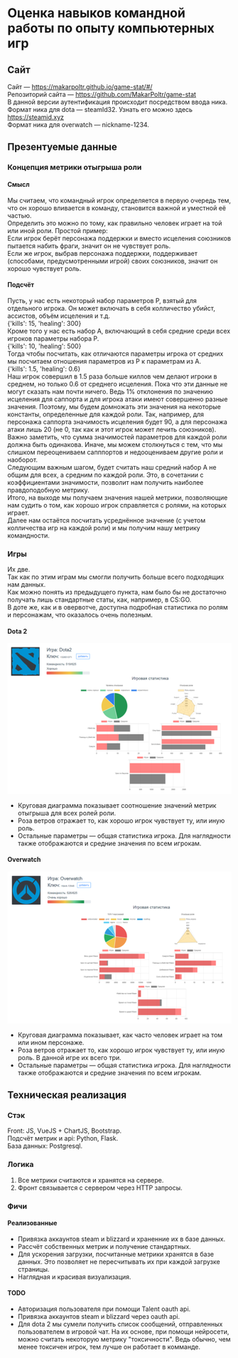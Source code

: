 # Оценка навыков командной работы по опыту компьютерных игр
## Сайт
Сайт — https://makarpoltr.github.io/game-stat/#/  
Репозиторий сайта — https://github.com/MakarPoltr/game-stat  
В данной версии аутентификация происходит посредством ввода ника.  
Формат ника для dota — steamId32. Узнать его можно здесь https://steamid.xyz  
Формат ника для overwatch — nickname-1234.  
## Презентуемые данные
### Концепция метрики отыгрыша роли
#### Смысл
Мы считаем, что командный игрок определяется в первую очередь тем, что он хорошо вливается в команду, становится важной и уместной её частью.  
Определить это можно по тому, как правильно человек играет на той или иной роли. Простой пример:  
Если игрок берёт персонажа поддержки и вместо исцеления союзников пытается набить фраги, значит он не чувствует роль.  
Если же игрок, выбрав персонажа поддержки, поддерживает (способами, предусмотренными игрой) своих союзников, значит он хорошо чувствует роль.  
#### Подсчёт
Пусть, у нас есть некоторый набор параметров P, взятый для отдельного игрока. Он может включать в себя колличество убийст, ассистов, объём исцеления и т.д.  
{'kills': 15, 'healing': 300}  
Кроме того у нас есть набор A, включающий в себя средние среди всех игроков параметры набора P.  
{'kills': 10, 'healing': 500}  
Тогда чтобы посчитать, как отличаются параметры игрока от средних мы посчитаем отношения параметров из P к параметрам из A.  
{'kills': 1.5, 'healing': 0.6}  
Наш игрок совершил в 1.5 раза больше киллов чем делают игроки в среднем, но только 0.6 от среднего исцеления. Пока что эти данные не могут сказать нам почти ничего. Ведь 1% отклонения по значению исцеления для саппорта и для игрока атаки имеют совершенно разные значения. Поэтому, мы будем домножать эти значения на некоторые константы, определенные для каждой роли. Так, например, для персонажа саппорта значимость исцеления будет 90, а для персонажа атаки лишь 20 (не 0, так как и этот игрок может лечить союзников).  
Важно заметить, что сумма значимостей параметров для каждой роли должна быть одинакова. Иначе, мы можем столкнуться с тем, что мы слишком переоцениваем сапппортов и недооцениваем другие роли и наоборот.  
Следующим важным шагом, будет считать наш средний набор A не общим для всех, а средним по каждой роли. Это, в сочетании с коэффициентами значимости, позволит нам получить наиболее правдоподобную метрику.  
Итого, на выходе мы получаем значения нашей метрики, позволяющие нам судить о том, как хорошо игрок справляется с ролями, на которых играет.  
Далее нам остаётся посчитать усреднённое значение (с учетом колличества игр на каждой роли) и мы получим нашу метрику командности.   
### Игры
Их две.   
Так как по этим играм мы смогли получить больше всего подходящих нам данных.  
Как можно понять из предыдущего пункта, нам было бы не достаточно получать лишь стандартные статы, как, например, в CS:GO.  
В доте же, как и в овервотче, доступна подробная статистика по ролям и персонажам, что оказалось очень полезным.
#### Dota 2
![alt text](https://github.com/ArtemKar123/Kruzhok-games/blob/master/Screenshot%20(5).png)
- Круговая диаграмма показывает соотношение значений метрик отыгрыша для всех ролей роли.  
- Роза ветров отражает то, как хорошо игрок чувствует ту, или иную роль.  
- Остальные параметры — общая статистика игрока. Для наглядности также отображаются и средние значения по всем игрокам.  
#### Overwatch
![alt text](https://github.com/ArtemKar123/Kruzhok-games/blob/master/Screenshot%20(6).png)
- Круговая диаграмма показывает, как часто человек играет на том или ином персонаже.  
- Роза ветров отражает то, как хорошо игрок чувствует ту, или иную роль. В данной игре их всего три.  
- Остальные параметры — общая статистика игрока. Для наглядности также отображаются и средние значения по всем игрокам.
##  Техническая реализация
### Стэк
Front: JS, VueJS + ChartJS, Bootstrap.   
Подсчёт метрик и api: Python, Flask.  
База данных: Postgresql.
### Логика
1) Все метрики считаются и хранятся на сервере.   
2) Фронт связывается с сервером через HTTP запросы.
### Фичи
#### Реализованные
- Привязка аккаунтов steam и blizzard и храненние их в базе данных.  
- Рассчёт собственных метрик и получение стандартных.  
- Для ускорения загрузки, посчитанные метрики хранятся в базе данных. Это позволяет не пересчитывать их при каждой загрузке страницы.
- Наглядная и красивая визуализация.  
#### TODO
- Авторизация пользователя при помощи Talent oauth api.  
- Привязка аккаунтов steam и blizzard через oauth api.
- Для dota 2 мы сумели получить список сообщений, отправленных пользователем в игровой чат. На их основе, при помощи нейросети, можно считать некоторую метрику "токсичности". Ведь обычно, чем менее токсичен игрок, тем лучше он работает в комманде.  
